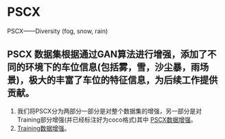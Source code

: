 # PSCX
PSCX——Diversity (fog, snow, rain)
## PSCX 数据集根据通过GAN算法进行增强，添加了不同的环境下的车位信息(包括雾，雪，沙尘暴，雨场景)，极大的丰富了车位的特征信息，为后续工作提供贡献。
1. 我们将PSCX分为两部分一部分是对整个数据集的增强，另一部分是对Training部分增强(并已经标注好为coco格式)其中 
   [PSCX数据增强](https://drive.google.com/drive/folders/1CCvpw3HZ3EXIePm6lsRtn6PtTjMUynIf?usp=drive_link)。
2. [Training数据增强](https://drive.google.com/file/d/1ZWrhMslMNET9I8xaBJhSIGVb93PWY4Il/view?usp=drive_link)。
